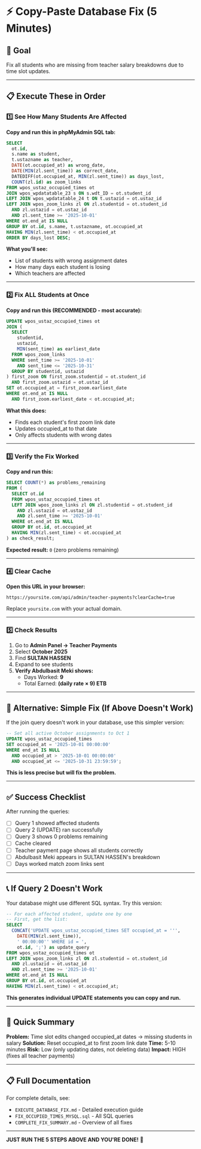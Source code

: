 # ⚡ Copy-Paste Database Fix (5 Minutes)

## 🎯 Goal

Fix all students who are missing from teacher salary breakdowns due to time slot updates.

---

## 📋 Execute These in Order

### 1️⃣ See How Many Students Are Affected

**Copy and run this in phpMyAdmin SQL tab:**

```sql
SELECT
  ot.id,
  s.name as student,
  t.ustazname as teacher,
  DATE(ot.occupied_at) as wrong_date,
  DATE(MIN(zl.sent_time)) as correct_date,
  DATEDIFF(ot.occupied_at, MIN(zl.sent_time)) as days_lost,
  COUNT(zl.id) as zoom_links
FROM wpos_ustaz_occupied_times ot
JOIN wpos_wpdatatable_23 s ON s.wdt_ID = ot.student_id
LEFT JOIN wpos_wpdatatable_24 t ON t.ustazid = ot.ustaz_id
LEFT JOIN wpos_zoom_links zl ON zl.studentid = ot.student_id
  AND zl.ustazid = ot.ustaz_id
  AND zl.sent_time >= '2025-10-01'
WHERE ot.end_at IS NULL
GROUP BY ot.id, s.name, t.ustazname, ot.occupied_at
HAVING MIN(zl.sent_time) < ot.occupied_at
ORDER BY days_lost DESC;
```

**What you'll see:**

- List of students with wrong assignment dates
- How many days each student is losing
- Which teachers are affected

---

### 2️⃣ Fix ALL Students at Once

**Copy and run this (RECOMMENDED - most accurate):**

```sql
UPDATE wpos_ustaz_occupied_times ot
JOIN (
  SELECT
    studentid,
    ustazid,
    MIN(sent_time) as earliest_date
  FROM wpos_zoom_links
  WHERE sent_time >= '2025-10-01'
    AND sent_time <= '2025-10-31'
  GROUP BY studentid, ustazid
) first_zoom ON first_zoom.studentid = ot.student_id
  AND first_zoom.ustazid = ot.ustaz_id
SET ot.occupied_at = first_zoom.earliest_date
WHERE ot.end_at IS NULL
  AND first_zoom.earliest_date < ot.occupied_at;
```

**What this does:**

- Finds each student's first zoom link date
- Updates occupied_at to that date
- Only affects students with wrong dates

---

### 3️⃣ Verify the Fix Worked

**Copy and run this:**

```sql
SELECT COUNT(*) as problems_remaining
FROM (
  SELECT ot.id
  FROM wpos_ustaz_occupied_times ot
  LEFT JOIN wpos_zoom_links zl ON zl.studentid = ot.student_id
    AND zl.ustazid = ot.ustaz_id
    AND zl.sent_time >= '2025-10-01'
  WHERE ot.end_at IS NULL
  GROUP BY ot.id, ot.occupied_at
  HAVING MIN(zl.sent_time) < ot.occupied_at
) as check_result;
```

**Expected result:** `0` (zero problems remaining)

---

### 4️⃣ Clear Cache

**Open this URL in your browser:**

```
https://yoursite.com/api/admin/teacher-payments?clearCache=true
```

Replace `yoursite.com` with your actual domain.

---

### 5️⃣ Check Results

1. Go to **Admin Panel → Teacher Payments**
2. Select **October 2025**
3. Find **SULTAN HASSEN**
4. Expand to see students
5. **Verify Abdulbasit Meki shows:**
   - Days Worked: **9**
   - Total Earned: **(daily rate × 9) ETB**

---

## 🔄 Alternative: Simple Fix (If Above Doesn't Work)

If the join query doesn't work in your database, use this simpler version:

```sql
-- Set all active October assignments to Oct 1
UPDATE wpos_ustaz_occupied_times
SET occupied_at = '2025-10-01 00:00:00'
WHERE end_at IS NULL
  AND occupied_at > '2025-10-01 00:00:00'
  AND occupied_at <= '2025-10-31 23:59:59';
```

**This is less precise but will fix the problem.**

---

## ✅ Success Checklist

After running the queries:

- [ ] Query 1 showed affected students
- [ ] Query 2 (UPDATE) ran successfully
- [ ] Query 3 shows 0 problems remaining
- [ ] Cache cleared
- [ ] Teacher payment page shows all students correctly
- [ ] Abdulbasit Meki appears in SULTAN HASSEN's breakdown
- [ ] Days worked match zoom links sent

---

## 📞 If Query 2 Doesn't Work

Your database might use different SQL syntax. Try this version:

```sql
-- For each affected student, update one by one
-- First, get the list:
SELECT
  CONCAT('UPDATE wpos_ustaz_occupied_times SET occupied_at = ''',
    DATE(MIN(zl.sent_time)),
    ' 00:00:00'' WHERE id = ',
    ot.id, ';') as update_query
FROM wpos_ustaz_occupied_times ot
LEFT JOIN wpos_zoom_links zl ON zl.studentid = ot.student_id
  AND zl.ustazid = ot.ustaz_id
  AND zl.sent_time >= '2025-10-01'
WHERE ot.end_at IS NULL
GROUP BY ot.id, ot.occupied_at
HAVING MIN(zl.sent_time) < ot.occupied_at;
```

**This generates individual UPDATE statements you can copy and run.**

---

## 🎯 Quick Summary

**Problem:** Time slot edits changed occupied_at dates → missing students in salary
**Solution:** Reset occupied_at to first zoom link date
**Time:** 5-10 minutes
**Risk:** Low (only updating dates, not deleting data)
**Impact:** HIGH (fixes all teacher payments)

---

## 📋 Full Documentation

For complete details, see:

- `EXECUTE_DATABASE_FIX.md` - Detailed execution guide
- `FIX_OCCUPIED_TIMES_MYSQL.sql` - All SQL queries
- `COMPLETE_FIX_SUMMARY.md` - Overview of all fixes

---

**JUST RUN THE 5 STEPS ABOVE AND YOU'RE DONE!** 🎉
